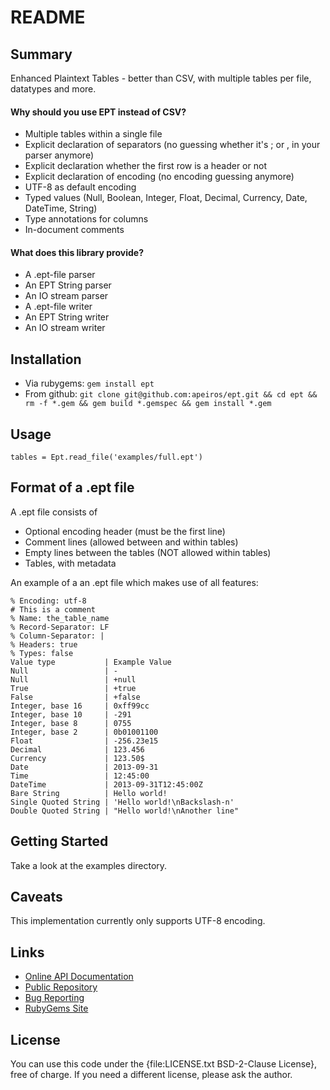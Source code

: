 README
======


Summary
-------

Enhanced Plaintext Tables - better than CSV, with multiple tables per file, datatypes and more.

#### Why should you use EPT instead of CSV?

* Multiple tables within a single file
* Explicit declaration of separators (no guessing whether it's ; or , in your parser anymore)
* Explicit declaration whether the first row is a header or not
* Explicit declaration of encoding (no encoding guessing anymore)
* UTF-8 as default encoding
* Typed values (Null, Boolean, Integer, Float, Decimal, Currency, Date, DateTime, String)
* Type annotations for columns
* In-document comments

#### What does this library provide?

* A .ept-file parser
* An EPT String parser
* An IO stream parser
* A .ept-file writer
* An EPT String writer
* An IO stream writer


Installation
------------

* Via rubygems: `gem install ept`
* From github: `git clone git@github.com:apeiros/ept.git && cd ept && rm -f *.gem && gem build *.gemspec && gem install *.gem`


Usage
-----

    tables = Ept.read_file('examples/full.ept')


Format of a .ept file
---------------------

A .ept file consists of

* Optional encoding header (must be the first line)
* Comment lines (allowed between and within tables)
* Empty lines between the tables (NOT allowed within tables)
* Tables, with metadata

An example of a an .ept file which makes use of all features:

    % Encoding: utf-8
    # This is a comment
    % Name: the_table_name
    % Record-Separator: LF
    % Column-Separator: |
    % Headers: true
    % Types: false
    Value type           | Example Value
    Null                 | -
    Null                 | +null
    True                 | +true
    False                | +false
    Integer, base 16     | 0xff99cc
    Integer, base 10     | -291
    Integer, base 8      | 0755
    Integer, base 2      | 0b01001100
    Float                | -256.23e15
    Decimal              | 123.456
    Currency             | 123.50$
    Date                 | 2013-09-31
    Time                 | 12:45:00
    DateTime             | 2013-09-31T12:45:00Z
    Bare String          | Hello world!
    Single Quoted String | 'Hello world!\nBackslash-n'
    Double Quoted String | "Hello world!\nAnother line"


Getting Started
---------------

Take a look at the examples directory.


Caveats
-------

This implementation currently only supports UTF-8 encoding.


Links
-----

* [Online API Documentation](http://rdoc.info/github/apeiros/ept/)
* [Public Repository](https://github.com/apeiros/ept)
* [Bug Reporting](https://github.com/apeiros/ept/issues)
* [RubyGems Site](https://rubygems.org/gems/ept)


License
-------

You can use this code under the {file:LICENSE.txt BSD-2-Clause License}, free of charge.
If you need a different license, please ask the author.
